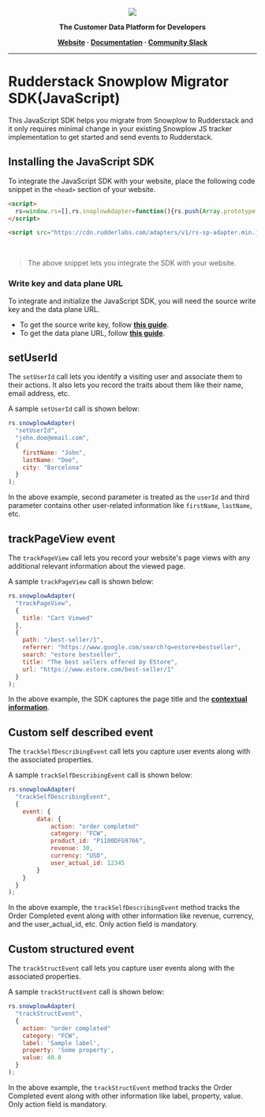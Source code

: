 <p align="center">
  <a href="https://rudderstack.com/">
    <img src="https://user-images.githubusercontent.com/59817155/121357083-1c571300-c94f-11eb-8cc7-ce6df13855c9.png">
  </a>
</p>

<p align="center"><b>The Customer Data Platform for Developers</b></p>

<p align="center">
  <b>
    <a href="https://rudderstack.com">Website</a>
    ·
    <a href="https://rudderstack.com/docs/stream-sources/rudderstack-sdk-integration-guides/rudderstack-javascript-sdk/">Documentation</a>
    ·
    <a href="https://rudderstack.com/join-rudderstack-slack-community">Community Slack</a>
  </b>
</p>

---

# [](https://github.com/rudderlabs/rudder-snowplow-migrator-js-sdk/blob/main/README.md)Rudderstack Snowplow Migrator SDK(JavaScript)

This JavaScript SDK helps you migrate from Snowplow to Rudderstack and it only requires minimal change in your existing Snowplow JS tracker implementation to get started and send events to Rudderstack.


## [](https://github.com/rudderlabs/rudder-snowplow-migrator-js-sdk/blob/main/README.md#installing-the-javascript-sdk)Installing the JavaScript SDK

To integrate the JavaScript SDK with your website, place the following code snippet in the `<head>` section of your website.

```html
<script>
  rs=window.rs=[],rs.snoplowAdapter=function(){rs.push(Array.prototype.slice.call(arguments))},rs.snoplowAdapter("newTracker",<WRITE_KEY>,<DATA_PLANE_URL>);
</script>

<script src="https://cdn.rudderlabs.com/adapters/v1/rs-sp-adapter.min.js"></script>
```

<br>

> The above snippet lets you integrate the SDK with your website.
### Write key and data plane URL

To integrate and initialize the JavaScript SDK, you will need the source write key and the data plane URL.

- To get the source write key, follow [**this guide**](https://www.rudderstack.com/docs/get-started/glossary/#write-key).
- To get the data plane URL, follow [**this guide**](https://www.rudderstack.com/docs/rudderstack-cloud/dashboard-overview/#data-plane-url).

## [](https://github.com/rudderlabs/rudder-snowplow-migrator-js-sdk/blob/master/README.md#setUserId)setUserId 

The `setUserId` call lets you identify a visiting user and associate them to their actions. It also lets you record the traits about them like their name, email address, etc.

A sample `setUserId` call is shown below:

```javascript
rs.snowplowAdapter(
  "setUserId",
  "john.doe@email.com",
  {
    firstName: "John",
    lastName: "Doe",
    city: "Barcelona"
  }
);
```

In the above example, second parameter is treated as the `userId` and third parameter contains other user-related information like `firstName`, `lastName`, etc.

## [](https://github.com/rudderlabs/rudder-snowplow-migrator-js-sdk/blob/master/README.md#trackPageView)trackPageView event

The `trackPageView` call lets you record your website's page views with any additional relevant information about the viewed page.

A sample `trackPageView` call is shown below:

```javascript
rs.snowplowAdapter(
  "trackPageView",
  {
    title: "Cart Viewed"
  },
  {
    path: "/best-seller/1",
    referrer: "https://www.google.com/search?q=estore+bestseller",
    search: "estore bestseller",
    title: "The best sellers offered by EStore",
    url: "https://www.estore.com/best-seller/1"
  }
);
```

In the above example, the SDK captures the page title and the [**contextual information**](https://www.rudderstack.com/docs/event-spec/standard-events/common-fields/#contextual-fields).

## [](https://github.com/rudderlabs/rudder-snowplow-migrator-js-sdk/blob/master/README.md#trackSelfDescribingEvent)Custom self described event

The `trackSelfDescribingEvent` call lets you capture user events along with the associated properties.

A sample `trackSelfDescribingEvent` call is shown below:

```javascript
rs.snowplowAdapter(
  "trackSelfDescribingEvent",
  {
    event: {
        data: {
            action: "order completed"
            category: "FCW",
            product_id: "P1100DFG9766",
            revenue: 30,
            currency: "USD",
            user_actual_id: 12345
        }
    }
  }
);
```

In the above example, the `trackSelfDescribingEvent` method tracks the Order Completed event along with other information like revenue, currency, and the user_actual_id, etc. Only action field is mandatory.

## [](https://github.com/rudderlabs/rudder-snowplow-migrator-js-sdk/blob/master/README.md#trackSelfDescribingEvent)Custom structured event

The `trackStructEvent` call lets you capture user events along with the associated properties.

A sample `trackStructEvent` call is shown below:

```javascript
rs.snowplowAdapter(
  "trackStructEvent",
  {
    action: "order completed"
    category: "FCW",
    label: 'Sample label',
    property: 'Some property',
    value: 40.0
  }
);
```

In the above example, the `trackStructEvent` method tracks the Order Completed event along with other information like label, property, value. Only action field is mandatory.


